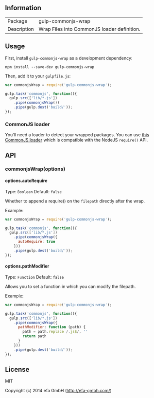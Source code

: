 ## Information

<table>
<tr>
<td>Package</td><td>gulp-commonjs-wrap</td>
</tr>
<tr>
<td>Description</td>
<td>Wrap Files into CommonJS loader definition.</td>
</tr>
</table>

## Usage

First, install `gulp-commonjs-wrap` as a development dependency:

```shell
npm install --save-dev gulp-commonjs-wrap
```

Then, add it to your `gulpfile.js`:

```javascript
var commonjsWrap = require('gulp-commonjs-wrap');

gulp.task('commonjs', function(){
  gulp.src(['lib/*.js'])
    .pipe(commonjsWrap())
    .pipe(gulp.dest('build/'));
});
```


### CommonJS loader
You'll need a loader to detect your wrapped packages. You can use [this CommonJS loader](https://github.com/efacilitation/commonjs-loader) which is compatible with the NodeJS `require()` API.


## API

### commonjsWrap(options)

#### options.autoRequire
Type: `Boolean`
Default: `false`

Whether to append a require() on the `filepath` directly after the wrap.

Example:

```javascript
var commonjsWrap = require('gulp-commonjs-wrap');

gulp.task('commonjs', function(){
  gulp.src(['lib/*.js'])
    .pipe(commonjsWrap({
      autoRequire: true
    }))
    .pipe(gulp.dest('build/'));
});
```

#### options.pathModifier
Type: `Function`
Default: `false`

Allows you to set a function in which you can modify the filepath.

Example:

```javascript
var commonjsWrap = require('gulp-commonjs-wrap');

gulp.task('commonjs', function(){
  gulp.src(['lib/*.js'])
    .pipe(commonjsWrap({
      pathModifier: function (path) {
        path = path.replace /.js$/, ''
        return path
      }
    }))
    .pipe(gulp.dest('build/'));
});
```


## License

MIT

Copyright (c) 2014 efa GmbH (http://efa-gmbh.com/)